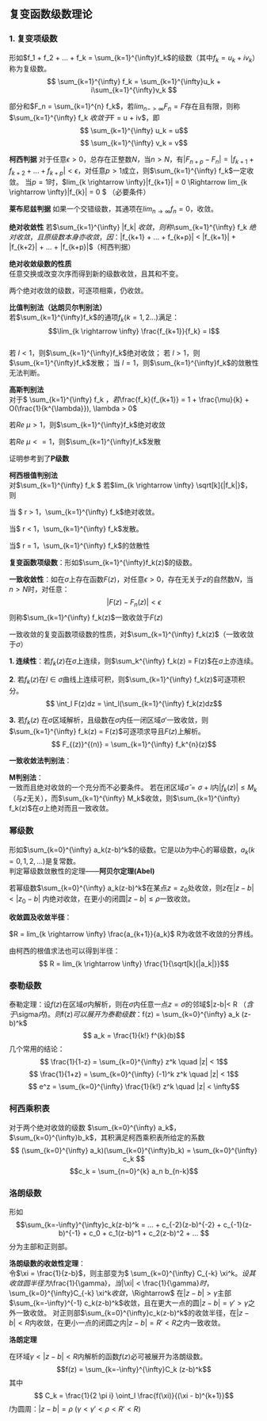 ## 复变函数级数理论
### 1. 复变项级数
形如$f_1 + f_2 + ... + f_k = \sum_{k=1}^{\infty}f_k$的级数（其中$f_k = u_k + iv_k$）称为复级数。
$$ \sum_{k=1}^{\infty} f_k = \sum_{k=1}^{\infty}u_k + i\sum_{k=1}^{\infty}v_k $$

部分和$F_n = \sum_{k=1}^{n} f_k$，若$lim_{n->\infty}F_n = F$存在且有限，则称$\sum_{k=1}^{\infty} f_k $收敛于$F = u + iv$，即 
$$ \sum_{k=1}^{\infty} u_k = u$$
$$ \sum_{k=1}^{\infty} v_k = v$$

**柯西判据**
对于任意$\epsilon > 0$，总存在正整数$N$，当$n > N$，有$|F_{n+p} - F_n| = |f_{k+1} + f_{k+2} + ... + f_{k+p}| < \epsilon$，对任意$p>1$成立，则$\sum_{k=1}^{\infty} f_k$一定收敛。
当$p=1$时，$lim_{k \rightarrow \infty}|f_{k+1}| = 0 \Rightarrow lim_{k \rightarrow \infty}|f_{k}| = 0 $ （必要条件）

**莱布尼兹判据**
如果一个交错级数，其通项在$lim_{n\rightarrow \infty}f_n = 0$，收敛。

**绝对收敛性**
若$\sum_{k=1}^{\infty} |f_k| $收敛，则称$\sum_{k=1}^{\infty} f_k $绝对收敛，且原级数本身亦收敛，因：$|f_{k+1} + ... + f_{k+p}| < |f_{k+1}| + |f_{k+2}| + ... + |f_{k+p}|$（柯西判据）

**绝对收敛级数的性质**  
任意交换或改变次序而得到新的级数收敛，且其和不变。  

两个绝对收敛的级数，可逐项相乘，仍收敛。  

**比值判别法（达朗贝尔判别法）**  
若$\sum_{k=1}^{\infty}f_k$的通项$f_k(k=1,2...)$满足：$$\lim_{k \rightarrow \infty} \frac{f_{k+1}}{f_k} = l$$  
若 $l < 1$，则$\sum_{k=1}^{\infty}f_k$绝对收敛； 若 $l > 1$，则$\sum_{k=1}^{\infty}f_k$发散； 当 $l = 1$，则$\sum_{k=1}^{\infty}f_k$的敛散性无法判断。

**高斯判别法**  
对于$ \sum_{k=1}^{\infty} f_k $，若$\frac{f_k}{f_{k+1}} = 1 + \frac{\mu}{k} + O(\frac{1}{k^{\lambda}}), \lambda > 0$

若$Re\ \mu > 1$，则$\sum_{k=1}^{\infty}f_k$绝对收敛

若$Re\ \mu <= 1$，则$\sum_{k=1}^{\infty}f_k$发散

证明参考到了**P级数**

**柯西根值判别法**  
对$\sum_{k=1}^{\infty} f_k $ 若$lim_{k \rightarrow \infty} \sqrt[k]{|f_k|}$，则

当 $ r > 1$，$\sum_{k=1}^{\infty} f_k$绝对收敛。

当$ r < 1$，$\sum_{k=1}^{\infty} f_k$发散。

当$ r = 1$，$\sum_{k=1}^{\infty} f_k$的敛散性

**复变函数项级数**：形如$\sum_{k=1}^{\infty}f_k(z)$的级数。    

**一致收敛性**：如在$\sigma$上存在函数$F(z)$，对任意$\epsilon > 0$，存在无关于$z$的自然数$N$，当$n > N$时，对任意：$$ |F(z) - F_n(z)| < \epsilon$$
则称$\sum_{k=1}^{\infty} f_k(z)$一致收敛于$F(z)$

一致收敛的复变函数项级数的性质，对$\sum_{k=1}^{\infty} f_k(z)$（一致收敛于$\sigma$）

**1. 连续性**：若$f_k(z)$在$\sigma$上连续，则$\sum_k^{\infty} f_k(z) = F(z)$在$\sigma$上亦连续。

**2**. 若$f_k(z)$在$l \in \sigma$曲线上连续可积，则$\sum_{k=1}^{\infty} f_k(z)$可逐项积分。$$ \int_l F(z)dz = \int_l(\sum_{k=1}^{\infty} f_k(z)dz$$

**3.** 若$f_k(z)$ 在$\sigma$区域解析，且级数在$\sigma$内任一闭区域$\sigma'$一致收敛，则$\sum_{k=1}^{\infty} f_k(z) = F(z)$可逐项求导且$F(z)$上解析。$$ F_{(z)}^{(n)} = \sum_{k=1}^{\infty} f_k^{n}(z)$$

**一致收敛法判别法**：

**M判别法**：   
一致而且绝对收敛的一个充分而不必要条件。
若在闭区域$\hat{\sigma} = \sigma + l$内$|f_k(z)| \leq M_k$（与$z$无关），而$\sum_{k=1}^{\infty} M_k$收敛，则$\sum_{k=1}^{\infty} f_k(z)$在$\sigma$上绝对而且一致收敛。

### 幂级数
形如$\sum_{k=0}^{\infty} a_k(z-b)^k$的级数。它是以$b$为中心的幂级数，$a_k(k=0, 1, 2, ...)$是复常数。  
判定幂级数敛散性的定理——**阿贝尔定理(Abel)**

若幂级数$\sum_{k=0}^{\infty} a_k(z-b)^k$在某点$z=z_0$处收敛，则$z$在$|z-b| < |z_0 - b|$ 内绝对收敛，在更小的闭圆$|z-b| \leq \rho$一致收敛。

**收敛圆及收敛半径**：

$R = lim_{k \rightarrow \infty} \frac{a_{k+1}}{a_k}$ R为收敛不收敛的分界线。

由柯西的根值求法也可以得到半径：
$$ R = lim_{k \rightarrow \infty} \frac{1}{\sqrt[k]{|a_k|}}$$

### 泰勒级数
泰勒定理：设$f(z)$在区域$\sigma$内解析，则在$\sigma$内任意一点$z=\sigma$的邻域$|z-b|< R $（含于$\sigma$内)。则$f(z)$可以展开为泰勒级数：$f(z) = \sum_{k=0}^{\infty} a_k (z-b)^k$
$$ a_k = \frac{1}{k!} f^{k}(b)$$
几个常用的结论：
$$ \frac{1}{1-z} = \sum_{k=0}^{\infty} z^k \quad |z| < 1$$
$$ \frac{1}{1+z} = \sum_{k=0}^{\infty} (-1)^k z^k \quad |z| < 1$$
$$ e^z = \sum_{k=0}^{\infty} \frac{1}{k!} z^k \quad |z| < \infty$$

### 柯西乘积表
对于两个绝对收敛的级数 $\sum_{k=0}^{\infty} a_k$，$\sum_{k=0}^{\infty}b_k$，其积满足柯西乘积表所给定的系数
$$ (\sum_{k=0}^{\infty} a_k)(\sum_{k=0}^{\infty}b_k) = \sum_{k=0}^{\infty} c_k $$
$$c_k = \sum_{n=0}^{k} a_n b_{n-k}$$

### 洛朗级数
形如$$\sum_{k=-\infty}^{\infty}c_k(z-b)^k = ... + c_{-2}(z-b)^{-2} + c_{-1}(z-b)^{-1} + c_0 + c_1(z-b)^1 + c_2(z-b)^2 + ... $$
分为主部和正则部。

**洛朗级数的收敛性定理**：  
令$\xi = \frac{1}{z-b}$，则主部变为$
\sum_{k=0}^{\infty} C_{-k} \xi^k$。设其收敛圆半径为$\frac{1}{\gamma}$，当$|\xi| < \frac{1}{\gamma}$时，$\sum_{k=0}^{\infty}C_{-k} \xi^k$收敛，$\Rightarrow$ 在$|z-b| > \gamma$主部$\sum_{k=-\infty}^{-1} c_k(z-b)^k$收敛，且在更大一点的圆$|z-b| = \gamma' > \gamma$之外一致收敛。
对正则部$\sum_{k=0}^{\infty}c_k(z-b)^k$的收敛半径，在$|z-b| < R$内收敛，在更小一点的闭圆之内$|z-b|=R' < R$之内一致收敛。

**洛朗定理**

在环域$\gamma < |z-b| < R$内解析的函数$f(z)$必可被展开为洛朗级数。
$$f(z) = \sum_{k=-\infty}^{\infty}C_k (z-b)^k$$
其中$$ C_k = \frac{1}{2 \pi i} \oint_l \frac{f(\xi)}{(\xi - b)^{k+1}}$$
$l$为圆周：$|z-b| = \rho$ ($\gamma < \gamma' < \rho < R' < R$)
